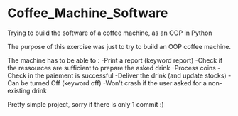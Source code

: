 # Coffee_Machine_Software
Trying to build the software of a coffee machine, as an OOP in Python

The purpose of this exercise was just to try to build an OOP coffee machine.

The machine has to be able to :
-Print a report (keyword report)
-Check if the ressources are sufficient to prepare the asked drink
-Process coins
-Check in the paiement is successful
-Deliver the drink (and update stocks)
-Can be turned Off (keyword off)
-Won't crash if the user asked for a non-existing drink

Pretty simple project, sorry if there is only 1 commit :)
